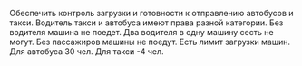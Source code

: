 Обеспечить контроль загрузки и готовности к отправлению автобусов и такси.
Водитель такси и автобуса имеют права разной категории. Без водителя машина не
поедет. Два водителя в одну машину сесть не могут. Без пассажиров машины не
поедут. Есть лимит загрузки машин. Для автобуса 30 чел. Для такси -4 чел. 
